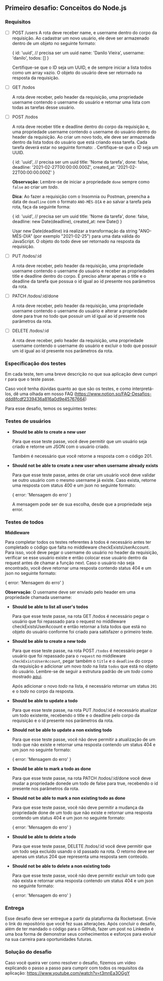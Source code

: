 ## Primeiro desafio: Conceitos do Node.js

### Requisitos

- [ ] POST /users
      A rota deve receber name, e username dentro do corpo da requisição. Ao cadastrar um novo usuário, ele deve ser armazenado dentro de um objeto no seguinte formato:

  {
  id: 'uuid', // precisa ser um uuid
  name: 'Danilo Vieira',
  username: 'danilo',
  todos: []
  }

  Certifique-se que o ID seja um UUID, e de sempre iniciar a lista todos como um array vazio.
  O objeto do usuário deve ser retornado na resposta da requisição.

- [ ] GET /todos

  A rota deve receber, pelo header da requisição, uma propriedade username contendo o username do usuário e retornar uma lista com todas as tarefas desse usuário.

- [ ] POST /todos

  A rota deve receber title e deadline dentro do corpo da requisição e, uma propriedade username contendo o username do usuário dentro do header da requisição. Ao criar um novo todo, ele deve ser armazenada dentro da lista todos do usuário que está criando essa tarefa. Cada tarefa deverá estar no seguinte formato: . Certifique-se que o ID seja um UUID.

  {
  id: 'uuid', // precisa ser um uuid
  title: 'Nome da tarefa',
  done: false,
  deadline: '2021-02-27T00:00:00.000Z',
  created_at: '2021-02-22T00:00:00.000Z'
  }

  **Observação**: Lembre-se de iniciar a propriedade `done` sempre como `false` ao criar um _todo_.

  **Dica**: Ao fazer a requisição com o Insomnia ou Postman, preencha a data de `deadline` com o formato `ANO-MÊS-DIA` e ao salvar a tarefa pela rota, faça da seguinte forma:

  {
  id: 'uuid', // precisa ser um uuid
  title: 'Nome da tarefa',
  done: false,
  deadline: new Date(deadline),
  created_at: new Date()
  }

  Usar new Date(deadline) irá realizar a transformação da string "ANO-MÊS-DIA" (por exemplo "2021-02-25") para uma data válida do JavaScript.
  O objeto do todo deve ser retornado na resposta da requisição.

- [ ] PUT /todos/:id

  A rota deve receber, pelo header da requisição, uma propriedade username contendo o username do usuário e receber as propriedades title e deadline dentro do corpo. É preciso alterar apenas o title e o deadline da tarefa que possua o id igual ao id presente nos parâmetros da rota.

- [ ] PATCH /todos/:id/done

  A rota deve receber, pelo header da requisição, uma propriedade username contendo o username do usuário e alterar a propriedade done para true no todo que possuir um id igual ao id presente nos parâmetros da rota.

- [ ] DELETE /todos/:id

  A rota deve receber, pelo header da requisição, uma propriedade username contendo o username do usuário e excluir o todo que possuir um id igual ao id presente nos parâmetros da rota.

### Específicação dos testes

Em cada teste, tem uma breve descrição no que sua aplicação deve cumprir para que o teste passe.

Caso você tenha dúvidas quanto ao que são os testes, e como interpretá-los, dê uma olhada em nosso FAQ (https://www.notion.so/FAQ-Desafios-ddd8fcdf2339436a816a0d9e45767664)

Para esse desafio, temos os seguintes testes:

### Testes de usuários

- **Should be able to create a new user**

  Para que esse teste passe, você deve permitir que um usuário seja criado e retorne um JSON com o usuário criado.

  Também é necessário que você retorne a resposta com o código 201.

- **Should not be able to create a new user when username already exists**

  Para que esse teste passe, antes de criar um usuário você deve validar se outro usuário com o mesmo username já existe. Caso exista, retorne uma resposta com status 400 e um json no seguinte formato:

  {
  error: 'Mensagem do erro'
  }

  A mensagem pode ser de sua escolha, desde que a propriedade seja error.

### Testes de todos

**Middleware**

Para completar todos os testes referentes à todos é necessário antes ter completado o código que falta no middleware checkExistsUserAccount. Para isso, você deve pegar o username do usuário no header da requisição, verificar se esse usuário existe e então colocar esse usuário dentro da request antes de chamar a função next. Caso o usuário não seja encontrado, você deve retornar uma resposta contendo status 404 e um json no seguinte formato:

{
error: 'Mensagem do erro'
}

**Observação**: O username deve ser enviado pelo header em uma propriedade chamada username:

- **Should be able to list all user's todos**

  Para que esse teste passe, na rota GET /todos é necessário pegar o usuário que foi repassado para o request no middleware checkExistsUserAccount e então retornar a lista todos que está no objeto do usuário conforme foi criado para satisfazer o primeiro teste.

- **Should be able to create a new todo**

  Para que esse teste passe, na rota POST `/todos` é necessário pegar o usuário que foi repassado para o `request` no middleware `checkExistsUserAccount`, pegar também o `title` e o `deadline` do corpo da requisição e adicionar um novo _todo_ na lista `todos` que está no objeto do usuário. Lembre-se de seguir a estrutura padrão de um _todo_ como mostrado [aqui](https://www.notion.so/Desafio-01-Conceitos-do-Node-js-59ccb235aecd43a6a06bf09a24e7ede8).

  Após adicionar o novo _todo_ na lista, é necessário retornar um status `201` e o _todo_ no corpo da resposta.

- **Should be able to update a todo**

  Para que esse teste passe, na rota PUT /todos/:id é necessário atualizar um todo existente, recebendo o title e o deadline pelo corpo da requisição e o id presente nos parâmetros da rota.

- **Should not be able to update a non existing todo**

  Para que esse teste passe, você não deve permitir a atualização de um todo que não existe e retornar uma resposta contendo um status 404 e um json no seguinte formato:

  {
  error: 'Mensagem do erro'
  }

- **Should be able to mark a todo as done**

  Para que esse teste passe, na rota PATCH /todos/:id/done você deve mudar a propriedade donede um todo de false para true, recebendo o id presente nos parâmetros da rota.

- **Should not be able to mark a non existing todo as done**

  Para que esse teste passe, você não deve permitir a mudança da propriedade done de um todo que não existe e retornar uma resposta contendo um status 404 e um json no seguinte formato:

  {
  error: 'Mensagem do erro'
  }

- **Should be able to delete a todo**

  Para que esse teste passe, DELETE /todos/:id você deve permitir que um todo seja excluído usando o id passado na rota. O retorno deve ser apenas um status 204 que representa uma resposta sem conteúdo.

- **Should not be able to delete a non existing todo**

  Para que esse teste passe, você não deve permitir excluir um todo que não exista e retornar uma resposta contendo um status 404 e um json no seguinte formato:

  {
  error: 'Mensagem do erro'
  }

### Entrega

Esse desafio deve ser entregue a partir da plataforma da Rocketseat. Envie o link do repositório que você fez suas alterações. Após concluir o desafio, além de ter mandado o código para o GitHub, fazer um post no Linkedin é uma boa forma de demonstrar seus conhecimentos e esforços para evoluir na sua carreira para oportunidades futuras.

### Solução do desafio

Caso você queira ver como resolver o desafio, fizemos um vídeo explicando o passo a passo para cumprir com todos os requisitos da aplicação:
https://www.youtube.com/watch?v=t3mnEa3OGgY
